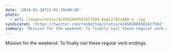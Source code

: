 ```yaml
---
date: '2014-01-18T11:01:39+00:00'
photo:
  - url: /images/notes/424502089583427584-BeQiZrBIcAAA-a_.jpg
syndicated: 'https://twitter.com/roobottom/status/424502089583427584'
summary: 'Mission for the weekend: To finally nail these regular verb endings.'
---
```

Mission for the weekend: To finally nail these regular verb endings. 
